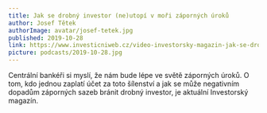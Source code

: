```yaml
---
title: Jak se drobný investor (ne)utopí v moři záporných úroků
author: Josef Tětek
authorImage: avatar/josef-tetek.jpg
published: 2019-10-28
link: https://www.investicniweb.cz/video-investorsky-magazin-jak-se-drobny-investor-neutopi-v-mori-zapornych-uroku/
picture: podcasts/2019-10-28.jpg
---
```


Centrální bankéři si myslí, že nám bude lépe ve světě záporných úroků. O tom, kdo jednou zaplatí účet za toto šílenství a jak se může negativním dopadům záporných sazeb bránit drobný investor, je aktuální Investorský magazín. 

